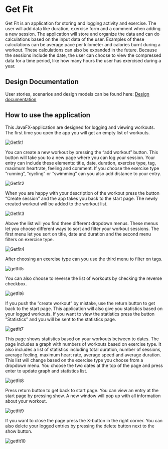 # Get Fit

Get Fit is an application for storing and logging activity and exercise. The user will add data like duration, exercise form and a comment when adding a new session. The application will store and organize the data and can do calculations based on the input data of the user. Examples of these calculations can be average pace per kilometer and calories burnt during a workout. These calculations can also be expanded in the future. Because the sessions include the date, the user can choose to view the compressed data for a time period, like how many hours the user has exercised during a year. 


## Design Documentation

User stories, scenarios and design models can be found here:
[Design documentation](/design-documentation)


## How to use the application 

This JavaFX-application are designed for logging and viewing workouts. The first time you open the app you will get an empty list of workouts. 

![Getfit1](/uploads/8af34ce065d46e7cc2cd55cc4df4f6c7/Getfit1.png)

You can create a new workout by pressing the “add workout” button. This button will take you to a new page where you can log your session. Your entry can include these elements: title, date, duration, exercise type, tag, maximum heartrate, feeling and comment. If you choose the exercise type “running”, “cycling” or “swimming” can you also add distance to your entry.  

![Getfit2](/uploads/e4720e506ad52ad146a8d3e34bc01adb/Getfit2.png) 

When you are happy with your description of the workout press the button “Create session” and the app takes you back to the start page. The newly created workout will be added to the workout list. 

![Getfit3](/uploads/66e7e7abf8cefd0c8c296d711e0240ed/Getfit3.png)

Above the list will you find three different dropdown menus. These menus let you choose different ways to sort and filter your workout sessions. The first menu let you sort on title, date and duration and the second menu filters on exercise type. 

![Getfit4](/uploads/78d03c470389ffba32a4f8828dbfc726/Getfit4.png)

After choosing an exercise type can you use the third menu to filter on tags. 

![getfit5](/uploads/94f8953984c6ac1af2318b04c98b4f91/getfit5.png) 

You can also choose to reverse the list of workouts by checking the reverse checkbox.

![getfit6](/uploads/63d648fc74991632e5f6070eedc251d6/getfit6.png) 

If you push the “create workout” by mistake, use the return button to get back to the start page. This application will also give you statistics based on your logged workouts. If you want to view the statistics press the button “Statistics” and you will be sent to the statistics page. 
 
![getfit7](/uploads/b1350e6deb991c30d3e6db0c42220d1a/getfit7.png)

This page shows statistics based on your workouts between to dates. The page includes a graph with numbers of workouts based on exercise type. It also includes a list of statistics including total duration, number of sessions, average feeling, maximum heart rate, average speed and average duration. This list will change based on the exercise type you choose from a dropdown menu.  You choose the two dates at the top of the page and press enter to update graph and statistics list.

![getfit8](/uploads/acf71613086c4e462bd91d6f286a8525/getfit8.png)

Press return button to get back to start page. You can view an entry at the start page by pressing show. A new window will pop up with all information about your workout.
 
![getfit9](/uploads/62e1ffe9eeff1f215e09e43294a95280/getfit9.png)

If you want to close the page press the X-button in the right corner. You can also delete your logged entries by pressing the delete button next to the show button. 

![getfit10](/uploads/e8fd9916e5ea9db01445d36e47b7c71a/getfit10.png)

